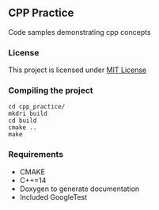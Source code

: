 ## CPP Practice
Code samples demonstrating cpp concepts

### License
This project is licensed under [MIT License](LICENSE)


### Compiling the project
```
cd cpp_practice/
mkdri build
cd build
cmake ..
make 
```

### Requirements
- CMAKE
- C++=14
- Doxygen to generate documentation
- Included GoogleTest